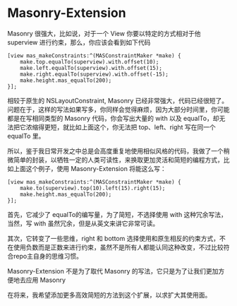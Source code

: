 # Masonry-Extension

Masonry 很强大，比如说，对于一个 View 你要以特定的方式相对于他 superview 进行约束，那么，你应该会看到如下代码

```
[view mas_makeConstraints:^(MASConstraintMaker *make) {
    make.top.equalTo(superview).with.offset(10);
    make.left.equalTo(superview).with.offset(15);
    make.right.equalTo(superview).with.offset(-15);
    make.height.mas_equalTo(200);
}];
```

相较于原生的 NSLayoutConstraint, Masonry 已经非常强大，代码已经很短了。问题在于，这样的写法如果写多，你同样会觉得麻烦，因为大部分时间里，你可能都是在写相同类型的 Masonry 代码，你会写出大量的 with 以及 equalTo，却无法把它浓缩得更短，就比如上面这个，你无法把 top、left、right 写在同一个 equalTo 里。

所以，鉴于我日常开发之中总是会高度重复地使用相似风格的代码，我做了一个稍微简单的封装，以牺牲一定的人类可读性，来换取更加灵活和简短的编程方式，比如上面这个例子，使用 Masonry-Extension 将能这么写：

```
[view mas_makeConstraints:^(MASConstraintMaker *make) {
    make.to(superview).top(10).left(15).right(15);
    make.height.mas_equalTo(200);
}];
```

首先，它减少了 equalTo的编写量，为了简短，不选择使用 with 这种冗余写法，当然，写 with 虽然冗余，但是从英文来讲它非常可读。

其次，它转变了一些思维，right 和 bottom 选择使用和原生相反的约束方式，不在使用负数而是正数来进行约束，虽然不是所有人都能认同这种改变，不过比较符合repo主自身的思维习惯。

Masonry-Extension 不是为了取代 Masonry 的写法，它只是为了让我们更加方便地去应用 Masonry

在将来，我希望添加更多高效简短的方法到这个扩展，以求扩大其使用面。
